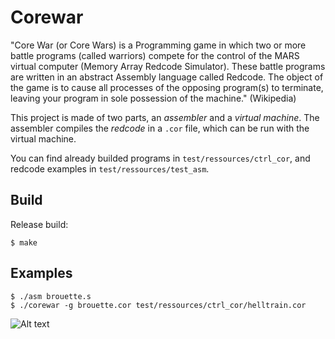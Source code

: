 # Corewar
"Core War (or Core Wars) is a Programming game in which two or more battle programs (called warriors) compete for the control of the MARS virtual computer (Memory Array Redcode Simulator). These battle programs are written in an abstract Assembly language called Redcode. The object of the game is to cause all processes of the opposing program(s) to terminate, leaving your program in sole possession of the machine." (Wikipedia)

This project is made of two parts, an *assembler* and a *virtual machine*.
The assembler compiles the _redcode_ in a ``.cor`` file, which can be run with the virtual machine.

You can find already builded programs in `test/ressources/ctrl_cor`, and redcode examples in `test/ressources/test_asm`.

## Build
Release build:
```
$ make
```

## Examples
```
$ ./asm brouette.s
$ ./corewar -g brouette.cor test/ressources/ctrl_cor/helltrain.cor
```


![Alt text](http://g.recordit.co/IVM8xLYxWF.gif "Corewar")

